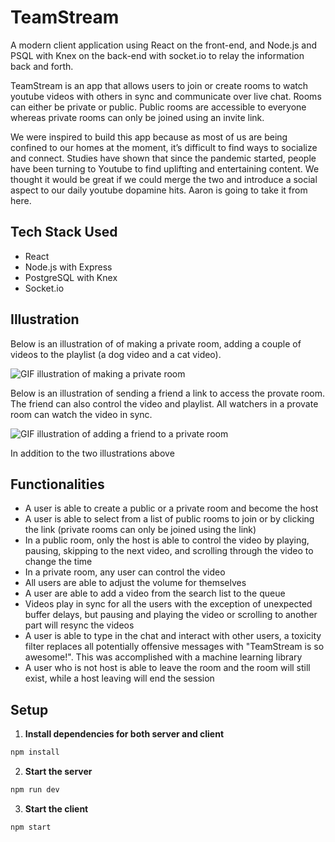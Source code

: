 # TeamStream
A modern client application using React on the front-end, and Node.js and PSQL with Knex on the back-end with socket.io to relay the information back and forth. 

TeamStream is an app that allows users to join or create rooms to watch youtube videos with others in sync and communicate over live chat. Rooms can either be private or public. Public rooms are accessible to everyone whereas private rooms can only be joined using an invite link.

We were inspired to build this app because as most of us are being confined to our homes at the moment, it’s difficult to find ways to socialize and connect. Studies have shown that since the pandemic started, people have been turning to Youtube to find uplifting and entertaining content. We thought it would be great if we could merge the two and introduce a social aspect to our daily youtube dopamine hits. Aaron is going to take it from here.

## Tech Stack Used

- React
- Node.js with Express
- PostgreSQL with Knex
- Socket.io

## Illustration

Below is an illustration of of making a private room, adding a couple of videos to the playlist (a dog video and a cat video).

![GIF illustration of making a private room](https://github.com/bregmanh/team-stream/blob/master/docs/private-room-add-vids.gif?raw=true)

Below is an illustration of sending a friend a link to access the provate room. The friend can also control the video and playlist. All watchers in a provate room can watch the video in sync.

![GIF illustration of adding a friend to a private room](https://github.com/bregmanh/team-stream/blob/master/docs/private-add-friend.gif?raw=true)

In addition to the two illustrations above

## Functionalities

- A user is able to create a public or a private room and become the host
- A user is able to select from a list of public rooms to join or by clicking the link (private rooms can only be joined using the link)
- In a public room, only the host is able to control the video by playing, pausing, skipping to the next video, and scrolling through the video to change the time
- In a private room, any user can control the video
- All users are able to adjust the volume for themselves
- A user are able to add a video from the search list to the queue
- Videos play in sync for all the users with the exception of unexpected buffer delays, but pausing and playing the video or scrolling to another part will resync the videos
- A user is able to type in the chat and interact with other users, a toxicity filter replaces all potentially offensive messages with "TeamStream is so awesome!". This was accomplished with a machine learning library
- A user who is not host is able to leave the room and the room will still exist, while a host leaving will end the session

## Setup


1. **Install dependencies for both server and client**
```sh
npm install
```
2. **Start the server**
```sh
npm run dev
```
3. **Start the client**
```sh
npm start
```
